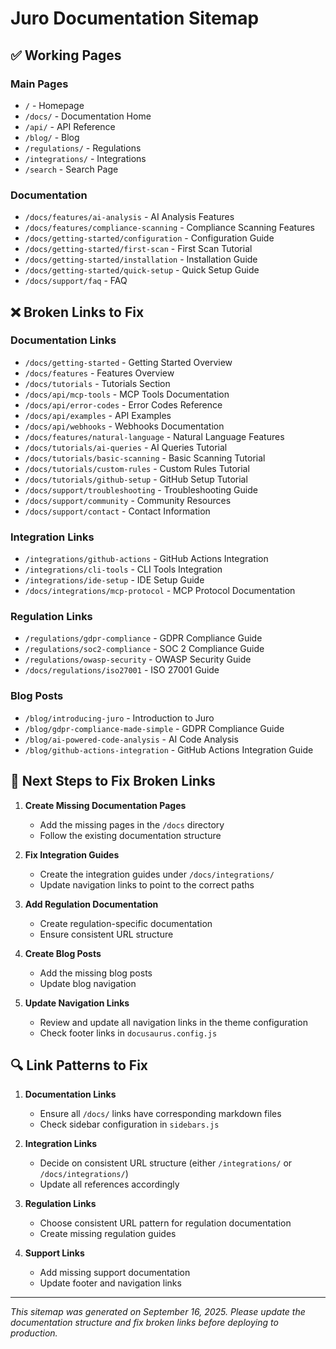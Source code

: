 # Juro Documentation Sitemap

## ✅ Working Pages

### Main Pages
- `/` - Homepage
- `/docs/` - Documentation Home
- `/api/` - API Reference
- `/blog/` - Blog
- `/regulations/` - Regulations
- `/integrations/` - Integrations
- `/search` - Search Page

### Documentation
- `/docs/features/ai-analysis` - AI Analysis Features
- `/docs/features/compliance-scanning` - Compliance Scanning Features
- `/docs/getting-started/configuration` - Configuration Guide
- `/docs/getting-started/first-scan` - First Scan Tutorial
- `/docs/getting-started/installation` - Installation Guide
- `/docs/getting-started/quick-setup` - Quick Setup Guide
- `/docs/support/faq` - FAQ

## ❌ Broken Links to Fix

### Documentation Links
- `/docs/getting-started` - Getting Started Overview
- `/docs/features` - Features Overview
- `/docs/tutorials` - Tutorials Section
- `/docs/api/mcp-tools` - MCP Tools Documentation
- `/docs/api/error-codes` - Error Codes Reference
- `/docs/api/examples` - API Examples
- `/docs/api/webhooks` - Webhooks Documentation
- `/docs/features/natural-language` - Natural Language Features
- `/docs/tutorials/ai-queries` - AI Queries Tutorial
- `/docs/tutorials/basic-scanning` - Basic Scanning Tutorial
- `/docs/tutorials/custom-rules` - Custom Rules Tutorial
- `/docs/tutorials/github-setup` - GitHub Setup Tutorial
- `/docs/support/troubleshooting` - Troubleshooting Guide
- `/docs/support/community` - Community Resources
- `/docs/support/contact` - Contact Information

### Integration Links
- `/integrations/github-actions` - GitHub Actions Integration
- `/integrations/cli-tools` - CLI Tools Integration
- `/integrations/ide-setup` - IDE Setup Guide
- `/docs/integrations/mcp-protocol` - MCP Protocol Documentation

### Regulation Links
- `/regulations/gdpr-compliance` - GDPR Compliance Guide
- `/regulations/soc2-compliance` - SOC 2 Compliance Guide
- `/regulations/owasp-security` - OWASP Security Guide
- `/docs/regulations/iso27001` - ISO 27001 Guide

### Blog Posts
- `/blog/introducing-juro` - Introduction to Juro
- `/blog/gdpr-compliance-made-simple` - GDPR Compliance Guide
- `/blog/ai-powered-code-analysis` - AI Code Analysis
- `/blog/github-actions-integration` - GitHub Actions Integration Guide

## 📝 Next Steps to Fix Broken Links

1. **Create Missing Documentation Pages**
   - Add the missing pages in the `/docs` directory
   - Follow the existing documentation structure

2. **Fix Integration Guides**
   - Create the integration guides under `/docs/integrations/`
   - Update navigation links to point to the correct paths

3. **Add Regulation Documentation**
   - Create regulation-specific documentation
   - Ensure consistent URL structure

4. **Create Blog Posts**
   - Add the missing blog posts
   - Update blog navigation

5. **Update Navigation Links**
   - Review and update all navigation links in the theme configuration
   - Check footer links in `docusaurus.config.js`

## 🔍 Link Patterns to Fix

1. **Documentation Links**
   - Ensure all `/docs/` links have corresponding markdown files
   - Check sidebar configuration in `sidebars.js`

2. **Integration Links**
   - Decide on consistent URL structure (either `/integrations/` or `/docs/integrations/`)
   - Update all references accordingly

3. **Regulation Links**
   - Choose consistent URL pattern for regulation documentation
   - Create missing regulation guides

4. **Support Links**
   - Add missing support documentation
   - Update footer and navigation links

---

*This sitemap was generated on September 16, 2025. Please update the documentation structure and fix broken links before deploying to production.*
